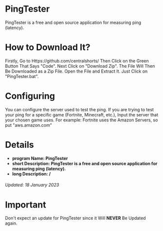 

# PingTester
PingTester is a free and open source application for measuring ping (latency).

# How to Download It?
Firstly, Go to Https://github.com/centralshorts/ Then Click on the Green Button That Says "Code". Next Click on "Download Zip". The File Will Then Be Downloaded as a Zip File. Open the File and Extract It. Just Click on "PingTester.bat".

# Configuring
You can configure the server used to test the ping. If you are trying to test your ping for a specific game (Fortnite, Minecraft, etc.), Input the server that your chosen game uses. For example: Fortnite uses the Amazon Servers, so put "aws.amazon.com"

# Details
 - **program Name: PingTester**
 -  **short Description: PingTester is a free and open source application for measuring ping (latency).**
 -  **long Description: /**

###### Updated: 18 January 2023

# Important
Don't expect an update for PingTester since it Will **NEVER** Be Updated again.
